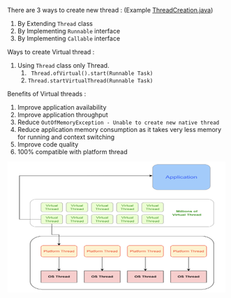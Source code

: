 
There are 3 ways to create new thread : (Example [ThreadCreation.java](ThreadCreation.java))
1. By Extending ``` Thread ``` class
2. By Implementing ``` Runnable ``` interface
3. By Implementing ``` Callable ``` interface

Ways to create Virtual thread :
1. Using ```Thread``` class only Thread. 
   1. ``` Thread.ofVirtual().start(Runnable Task)```
   2. ```Thread.startVirtualThread(Runnable Task)```


Benefits of Virtual threads :
1. Improve application availability
2. Improve application throughput
3. Reduce ```OutOfMemoryException - Unable to create new native thread```
4. Reduce application memory consumption as it takes very less memory for running and context switching
5. Improve code quality
6. 100% compatible with platform thread

<img src="../../../../../../../../images/VirtualThread1.png" width="500" height="300"  alt="text"/>


